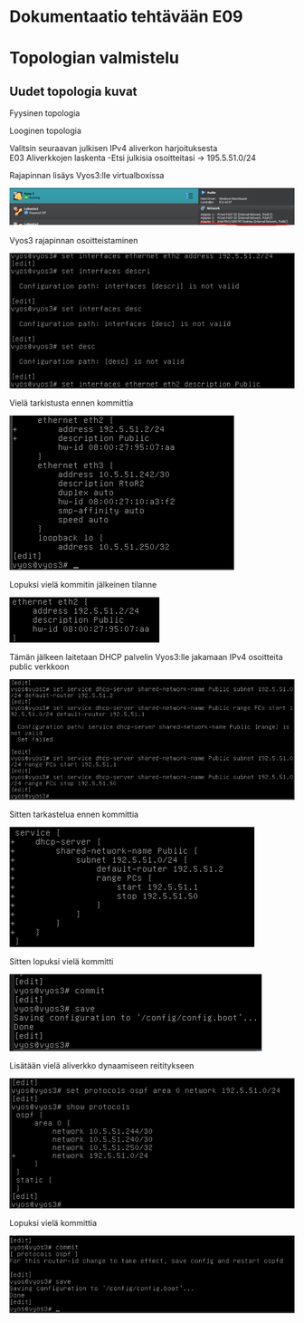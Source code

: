 # Dokumentaatio tehtävään E09

# Topologian valmistelu

## Uudet topologia kuvat<br/>

Fyysinen topologia<br/>



Looginen topologia<br/>



Valitsin seuraavan julkisen IPv4 aliverkon harjoituksesta<br/>
E03 Aliverkkojen laskenta -Etsi julkisia osoitteitasi -> 195.5.51.0/24<br/>

Rajapinnan lisäys Vyos3:lle virtualboxissa<br/>

![](documentation/E09/Vyos3_rajapinta.png)<br/>

Vyos3 rajapinnan osoitteistaminen<br/>

![](documentation/E09/Vyos3_rajapinta_asettaminen.png)<br/>

Vielä tarkistusta ennen kommittia<br/>

![](documentation/E09/Vyos3_rajapinta_asettaminen_tarkastelu.png)<br/>

Lopuksi vielä kommitin jälkeinen tilanne<br/>

![](documentation/E09/Vyos3_show_komento.png)<br/>

Tämän jälkeen laitetaan DHCP palvelin Vyos3:lle jakamaan IPv4 osoitteita public verkkoon<br/>

![](documentation/E09/Vyos3_DHCP_server_set.png)<br/>

Sitten tarkastelua ennen kommittia<br/>

![](documentation/E09/Vyos3_DHCP_server_show_komento.png)<br/>

Sitten lopuksi vielä kommitti

![](documentation/E09/Vyos3_DHCP_server_commit.png)<br/>

Lisätään vielä aliverkko dynaamiseen reititykseen<br/>

![](documentation/E09/Vyos3_show_protocols.png)<br/>

Lopuksi vielä kommittia<br/>

![](documentation/E09/Vyos3_show_protocols_commit.png)<br/>